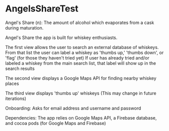 # AngelsShareTest

Angel's Share (n): The amount of alcohol which evaporates from a cask during maturation.

Angel's Share the app is built for whiskey enthusiasts.

The first view allows the user to search an external database of whiskeys. 
From that list the user can label a whiskey as 'thumbs up,' 'thumbs down', or 'flag' (for those they haven't tried yet)
If user has already tried and/or labeled a whiskey from the main search list, that label will show up in the search results

The second view displays a Google Maps API for finding nearby whiskey places

The third view displays 'thumbs up' whiskeys (This may change in future iterations)

Onboarding: Asks for email address and username and password

Dependencies:
The app relies on Google Maps API, a Firebase database, and cocoa pods (for Google Maps and Firebase)

